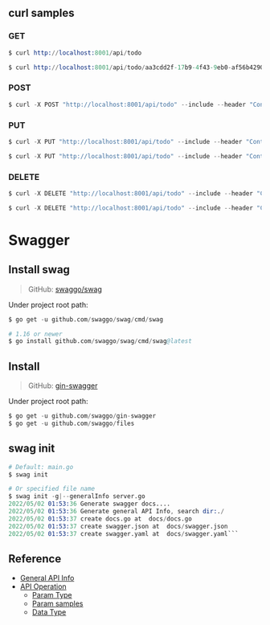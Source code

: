 ## curl samples

### GET

```s
$ curl http://localhost:8001/api/todo

$ curl http://localhost:8001/api/todo/aa3cdd2f-17b9-4f43-9eb0-af56b42908c5
```

### POST

```s
$ curl -X POST "http://localhost:8001/api/todo" --include --header "Content-Type: application/json" --data '{ "title": "Task D", "isDone": false }'
```

### PUT

```s
$ curl -X PUT "http://localhost:8001/api/todo" --include --header "Content-Type: application/json" --data '{"id": "aa3cdd2f-17b9-4f43-9eb0-af56b42908c5", "title": "Task AAA", "isDone": true}'

$ curl -X PUT "http://localhost:8001/api/todo" --include --header "Content-Type: application/json" --data '{"id": "cca89c32-a0d9-43c9-84e2-ae1224c5d755", "title": "Task CCC", "isDone": false}'
```

### DELETE

```s
$ curl -X DELETE "http://localhost:8001/api/todo" --include --header "Content-Type: application/json" --data '{"id": "bbf5d05c-c442-4869-8326-ab5cfa832f6a", "title": "Task B", "isDone": true}'

$ curl -X DELETE "http://localhost:8001/api/todo" --include --header "Content-Type: application/json" --data '{"id": "bbf5d05c-c442-4869-8326-ab5cfa832f6a"}'
```


# Swagger

## Install swag

> GitHub: [swaggo/swag](https://github.com/swaggo/swag)

Under project root path:
```s
$ go get -u github.com/swaggo/swag/cmd/swag

# 1.16 or newer
$ go install github.com/swaggo/swag/cmd/swag@latest
```


## Install 

> GitHub: [gin-swagger](https://github.com/swaggo/gin-swagger)

Under project root path:
```s
$ go get -u github.com/swaggo/gin-swagger
$ go get -u github.com/swaggo/files
```


## swag init

```s
# Default: main.go
$ swag init

# Or specified file name
$ swag init -g|--generalInfo server.go
2022/05/02 01:53:36 Generate swagger docs....
2022/05/02 01:53:36 Generate general API Info, search dir:./
2022/05/02 01:53:37 create docs.go at  docs/docs.go
2022/05/02 01:53:37 create swagger.json at  docs/swagger.json
2022/05/02 01:53:37 create swagger.yaml at  docs/swagger.yaml```
```


## Reference

- [General API Info](https://github.com/swaggo/swag#general-api-info)
- [API Operation](https://github.com/swaggo/swag#api-operation)
  - [Param Type](https://github.com/swaggo/swag#param-type)
  - [Param samples](https://github.com/swaggo/swag#attribute)
  - [Data Type](https://github.com/swaggo/swag#data-type)




